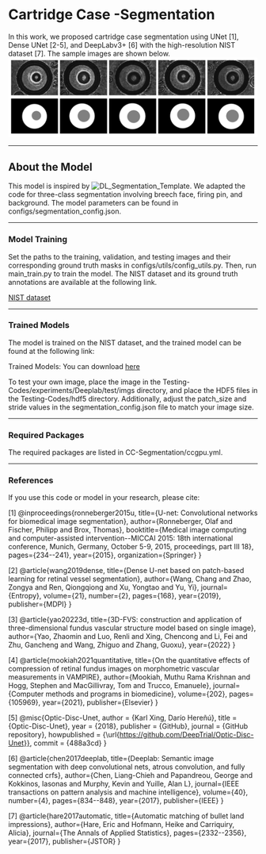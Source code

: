 # Cartridge Case -Segmentation
In this work, we proposed cartridge case segmentation using UNet [1], Dense UNet [2-5], and DeepLabv3+ [6] with the high-resolution NIST dataset [7]. The sample images are shown below.
![Example Output](github-imgs.png)

---

## About the Model
This model is inspired by ![DL_Segmentation_Template](https://github.com/DeepTrial/DL_Segmention_Template). We adapted the code for three-class segmentation involving breech face, firing pin, and background. The model parameters can be found in configs/segmentation_config.json.

---

### Model Training

Set the paths to the training, validation, and testing images and their corresponding ground truth masks in configs/utils/config_utils.py.
Then, run main_train.py to train the model.
The NIST dataset and its ground truth annotations are available at the following link.

[NIST dataset](https://discovery.dundee.ac.uk/en/datasets/segmentation-masks-for-breech-and-firing-pin-areas-for-a-nist-dat)

---

### Trained Models

The model is trained on the NIST dataset, and the trained model can be found at the following link:

Trained Models: You can download [here](https://github.com/LRCFS/Cartridge-Case-Segmentation/tree/main/Trained%20Models)

To test your own image, place the image in the Testing-Codes/experiments/Deeplab/test/imgs directory, and place the HDF5 files in the Testing-Codes/hdf5 directory. Additionally, adjust the patch_size and stride values in the segmentation_config.json file to match your image size.

---

### Required Packages

The required packages are listed in CC-Segmentation/ccgpu.yml.

---

### References

If you use this code or model in your research, please cite:

[1] @inproceedings{ronneberger2015u,
  title={U-net: Convolutional networks for biomedical image segmentation},
  author={Ronneberger, Olaf and Fischer, Philipp and Brox, Thomas},
  booktitle={Medical image computing and computer-assisted intervention--MICCAI 2015: 18th international conference, Munich, Germany, October 5-9, 2015, proceedings, part III 18},
  pages={234--241},
  year={2015},
  organization={Springer}
}

[2] @article{wang2019dense,
  title={Dense U-net based on patch-based learning for retinal vessel segmentation},
  author={Wang, Chang and Zhao, Zongya and Ren, Qiongqiong and Xu, Yongtao and Yu, Yi},
  journal={Entropy},
  volume={21},
  number={2},
  pages={168},
  year={2019},
  publisher={MDPI}
}

[3] @article{yao20223d,
  title={3D-FVS: construction and application of three-dimensional fundus vascular structure model based on single image},
  author={Yao, Zhaomin and Luo, Renli and Xing, Chencong and Li, Fei and Zhu, Gancheng and Wang, Zhiguo and Zhang, Guoxu},
  year={2022}
}

[4] @article{mookiah2021quantitative,
  title={On the quantitative effects of compression of retinal fundus images on morphometric vascular measurements in VAMPIRE},
  author={Mookiah, Muthu Rama Krishnan and Hogg, Stephen and MacGillivray, Tom and Trucco, Emanuele},
  journal={Computer methods and programs in biomedicine},
  volume={202},
  pages={105969},
  year={2021},
  publisher={Elsevier}
}

[5] @misc{Optic-Disc-Unet, 
  author = {Karl Xing, Darío Hereñú}, 
  title = {Optic-Disc-Unet}, 
  year = {2018}, 
  publisher = {GitHub}, 
  journal = {GitHub repository}, 
  howpublished = {\url{https://github.com/DeepTrial/Optic-Disc-Unet}}, 
  commit = {488a3cd} 
} 

[6] @article{chen2017deeplab,
  title={Deeplab: Semantic image segmentation with deep convolutional nets, atrous convolution, and fully connected crfs},
  author={Chen, Liang-Chieh and Papandreou, George and Kokkinos, Iasonas and Murphy, Kevin and Yuille, Alan L},
  journal={IEEE transactions on pattern analysis and machine intelligence},
  volume={40},
  number={4},
  pages={834--848},
  year={2017},
  publisher={IEEE}
}

[7] @article{hare2017automatic,
  title={Automatic matching of bullet land impressions},
  author={Hare, Eric and Hofmann, Heike and Carriquiry, Alicia},
  journal={The Annals of Applied Statistics},
  pages={2332--2356},
  year={2017},
  publisher={JSTOR}
}




